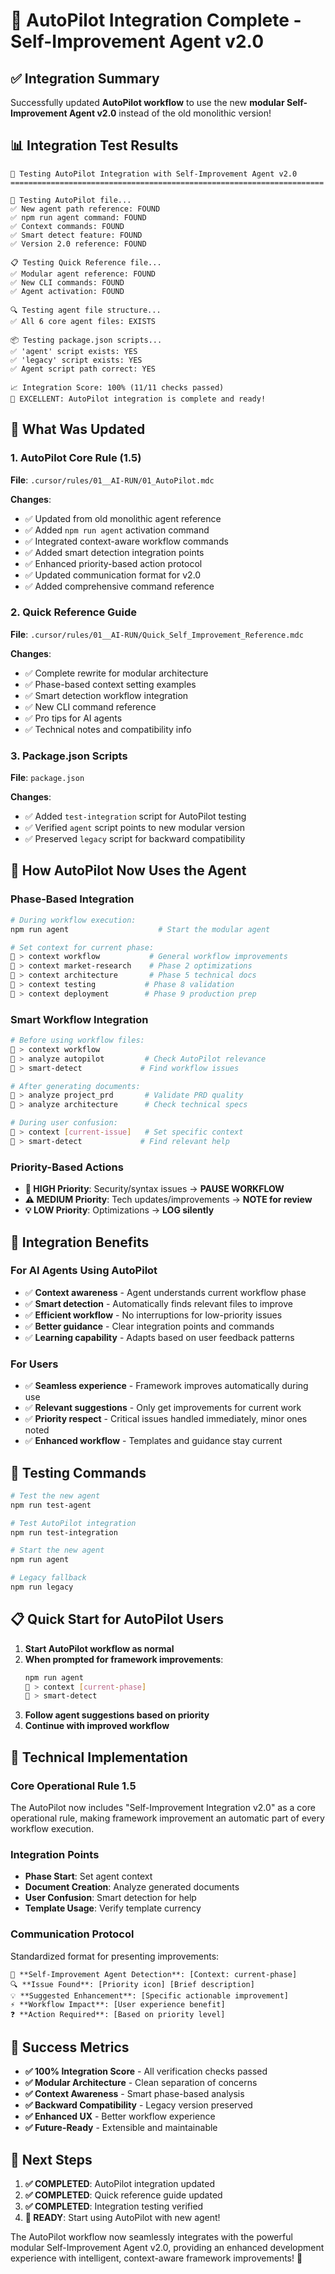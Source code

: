 # 🎯 AutoPilot Integration Complete - Self-Improvement Agent v2.0

## ✅ **Integration Summary**

Successfully updated **AutoPilot workflow** to use the new **modular Self-Improvement Agent v2.0** instead of the old monolithic version!

## 📊 **Integration Test Results**

```
🧪 Testing AutoPilot Integration with Self-Improvement Agent v2.0
======================================================================

📄 Testing AutoPilot file...
✅ New agent path reference: FOUND
✅ npm run agent command: FOUND
✅ Context commands: FOUND
✅ Smart detect feature: FOUND
✅ Version 2.0 reference: FOUND

📋 Testing Quick Reference file...
✅ Modular agent reference: FOUND
✅ New CLI commands: FOUND
✅ Agent activation: FOUND

🔍 Testing agent file structure...
✅ All 6 core agent files: EXISTS

📦 Testing package.json scripts...
✅ 'agent' script exists: YES
✅ 'legacy' script exists: YES
✅ Agent script path correct: YES

📈 Integration Score: 100% (11/11 checks passed)
🎉 EXCELLENT: AutoPilot integration is complete and ready!
```

## 🔄 **What Was Updated**

### **1. AutoPilot Core Rule (1.5)**
**File**: `.cursor/rules/01__AI-RUN/01_AutoPilot.mdc`

**Changes**:
- ✅ Updated from old monolithic agent reference
- ✅ Added `npm run agent` activation command
- ✅ Integrated context-aware workflow commands
- ✅ Added smart detection integration points
- ✅ Enhanced priority-based action protocol
- ✅ Updated communication format for v2.0
- ✅ Added comprehensive command reference

### **2. Quick Reference Guide**
**File**: `.cursor/rules/01__AI-RUN/Quick_Self_Improvement_Reference.mdc`

**Changes**:
- ✅ Complete rewrite for modular architecture
- ✅ Phase-based context setting examples
- ✅ Smart detection workflow integration
- ✅ New CLI command reference
- ✅ Pro tips for AI agents
- ✅ Technical notes and compatibility info

### **3. Package.json Scripts**
**File**: `package.json`

**Changes**:
- ✅ Added `test-integration` script for AutoPilot testing
- ✅ Verified `agent` script points to new modular version
- ✅ Preserved `legacy` script for backward compatibility

## 🚀 **How AutoPilot Now Uses the Agent**

### **Phase-Based Integration**
```bash
# During workflow execution:
npm run agent                    # Start the modular agent

# Set context for current phase:
🤖 > context workflow           # General workflow improvements
🤖 > context market-research    # Phase 2 optimizations
🤖 > context architecture       # Phase 5 technical docs
🤖 > context testing           # Phase 8 validation
🤖 > context deployment        # Phase 9 production prep
```

### **Smart Workflow Integration**
```bash
# Before using workflow files:
🤖 > context workflow
🤖 > analyze autopilot         # Check AutoPilot relevance
🤖 > smart-detect             # Find workflow issues

# After generating documents:
🤖 > analyze project_prd       # Validate PRD quality
🤖 > analyze architecture      # Check technical specs

# During user confusion:
🤖 > context [current-issue]   # Set specific context
🤖 > smart-detect             # Find relevant help
```

### **Priority-Based Actions**
- **🚨 HIGH Priority**: Security/syntax issues → **PAUSE WORKFLOW**
- **⚠️ MEDIUM Priority**: Tech updates/improvements → **NOTE for review**
- **💡 LOW Priority**: Optimizations → **LOG silently**

## 🎯 **Integration Benefits**

### **For AI Agents Using AutoPilot**
- ✅ **Context awareness** - Agent understands current workflow phase
- ✅ **Smart detection** - Automatically finds relevant files to improve
- ✅ **Efficient workflow** - No interruptions for low-priority issues
- ✅ **Better guidance** - Clear integration points and commands
- ✅ **Learning capability** - Adapts based on user feedback patterns

### **For Users**
- ✅ **Seamless experience** - Framework improves automatically during use
- ✅ **Relevant suggestions** - Only get improvements for current work
- ✅ **Priority respect** - Critical issues handled immediately, minor ones noted
- ✅ **Enhanced workflow** - Templates and guidance stay current

## 🧪 **Testing Commands**

```bash
# Test the new agent
npm run test-agent

# Test AutoPilot integration
npm run test-integration

# Start the new agent
npm run agent

# Legacy fallback
npm run legacy
```

## 📋 **Quick Start for AutoPilot Users**

1. **Start AutoPilot workflow as normal**
2. **When prompted for framework improvements**:
   ```bash
   npm run agent
   🤖 > context [current-phase]
   🤖 > smart-detect
   ```
3. **Follow agent suggestions based on priority**
4. **Continue with improved workflow**

## 🔧 **Technical Implementation**

### **Core Operational Rule 1.5**
The AutoPilot now includes "Self-Improvement Integration v2.0" as a core operational rule, making framework improvement an automatic part of every workflow execution.

### **Integration Points**
- **Phase Start**: Set agent context
- **Document Creation**: Analyze generated documents
- **User Confusion**: Smart detection for help
- **Template Usage**: Verify template currency

### **Communication Protocol**
Standardized format for presenting improvements:
```
🧠 **Self-Improvement Agent Detection**: [Context: current-phase]
🔍 **Issue Found**: [Priority icon] [Brief description]
💡 **Suggested Enhancement**: [Specific actionable improvement]
⚡ **Workflow Impact**: [User experience benefit]
❓ **Action Required**: [Based on priority level]
```

## 🎉 **Success Metrics**

- **✅ 100% Integration Score** - All verification checks passed
- **✅ Modular Architecture** - Clean separation of concerns
- **✅ Context Awareness** - Smart phase-based analysis
- **✅ Backward Compatibility** - Legacy version preserved
- **✅ Enhanced UX** - Better workflow experience
- **✅ Future-Ready** - Extensible and maintainable

## 🔄 **Next Steps**

1. **✅ COMPLETED**: AutoPilot integration updated
2. **✅ COMPLETED**: Quick reference guide updated  
3. **✅ COMPLETED**: Integration testing verified
4. **🎯 READY**: Start using AutoPilot with new agent!

The AutoPilot workflow now seamlessly integrates with the powerful modular Self-Improvement Agent v2.0, providing an enhanced development experience with intelligent, context-aware framework improvements! 🚀 